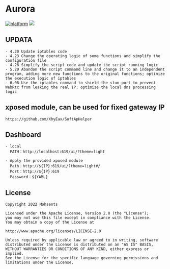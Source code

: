 # Aurora

[![platform](https://img.shields.io/badge/platform-Android-green.svg)](https://www.android.com)
[![](https://img.shields.io/badge/Magisk-v26.1-blue)](https://github.com/topjohnwu/Magisk/releases/tag/v26.1)

## UPDATA
    - 4.20 Update iptables code
    - 4.23 Change the operating logic of some functions and simplify the configuration file
    - 4.28 Simplify the script code and update the script running logic
    - 5.20 Abandon the script command line and change it to an independent program, adding more new functions to the original functions; optimize the execution logic of iptables
    - 6.08 Use the iptables command to shield the stun port to prevent WebRtc from leaking the real IP; optimize the local dns processing logic

## xposed module, can be used for fixed gateway IP
    https://github.com/XhyEax/SoftApHelper

## Dashboard
    - local
      PATH：http://localhost:619/ui/?theme=light
      
    - Apply the provided xposed module
      Path：http://${IP}:619/ui/?theme=light#/
      Port：http://${IP}:619
      Password：${YAML}

## License
    Copyright 2022 Mohsents
    
    Licensed under the Apache License, Version 2.0 (the "License");
    you may not use this file except in compliance with the License.
    You may obtain a copy of the License at

    http://www.apache.org/licenses/LICENSE-2.0

    Unless required by applicable law or agreed to in writing, software
    distributed under the License is distributed on an "AS IS" BASIS,
    WITHOUT WARRANTIES OR CONDITIONS OF ANY KIND, either express or implied.
    See the License for the specific language governing permissions and
    limitations under the License.
